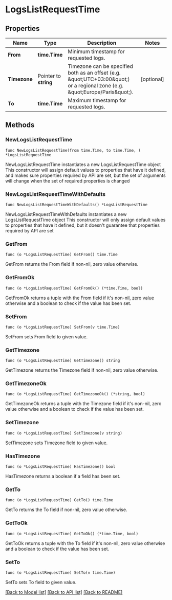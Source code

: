 # LogsListRequestTime

## Properties

Name | Type | Description | Notes
------------ | ------------- | ------------- | -------------
**From** | **time.Time** | Minimum timestamp for requested logs. | 
**Timezone** | Pointer to **string** | Timezone can be specified both as an offset (e.g. \&quot;UTC+03:00\&quot;) or a regional zone (e.g. \&quot;Europe/Paris\&quot;). | [optional] 
**To** | **time.Time** | Maximum timestamp for requested logs. | 

## Methods

### NewLogsListRequestTime

`func NewLogsListRequestTime(from time.Time, to time.Time, ) *LogsListRequestTime`

NewLogsListRequestTime instantiates a new LogsListRequestTime object
This constructor will assign default values to properties that have it defined,
and makes sure properties required by API are set, but the set of arguments
will change when the set of required properties is changed

### NewLogsListRequestTimeWithDefaults

`func NewLogsListRequestTimeWithDefaults() *LogsListRequestTime`

NewLogsListRequestTimeWithDefaults instantiates a new LogsListRequestTime object
This constructor will only assign default values to properties that have it defined,
but it doesn't guarantee that properties required by API are set

### GetFrom

`func (o *LogsListRequestTime) GetFrom() time.Time`

GetFrom returns the From field if non-nil, zero value otherwise.

### GetFromOk

`func (o *LogsListRequestTime) GetFromOk() (*time.Time, bool)`

GetFromOk returns a tuple with the From field if it's non-nil, zero value otherwise
and a boolean to check if the value has been set.

### SetFrom

`func (o *LogsListRequestTime) SetFrom(v time.Time)`

SetFrom sets From field to given value.


### GetTimezone

`func (o *LogsListRequestTime) GetTimezone() string`

GetTimezone returns the Timezone field if non-nil, zero value otherwise.

### GetTimezoneOk

`func (o *LogsListRequestTime) GetTimezoneOk() (*string, bool)`

GetTimezoneOk returns a tuple with the Timezone field if it's non-nil, zero value otherwise
and a boolean to check if the value has been set.

### SetTimezone

`func (o *LogsListRequestTime) SetTimezone(v string)`

SetTimezone sets Timezone field to given value.

### HasTimezone

`func (o *LogsListRequestTime) HasTimezone() bool`

HasTimezone returns a boolean if a field has been set.

### GetTo

`func (o *LogsListRequestTime) GetTo() time.Time`

GetTo returns the To field if non-nil, zero value otherwise.

### GetToOk

`func (o *LogsListRequestTime) GetToOk() (*time.Time, bool)`

GetToOk returns a tuple with the To field if it's non-nil, zero value otherwise
and a boolean to check if the value has been set.

### SetTo

`func (o *LogsListRequestTime) SetTo(v time.Time)`

SetTo sets To field to given value.



[[Back to Model list]](../README.md#documentation-for-models) [[Back to API list]](../README.md#documentation-for-api-endpoints) [[Back to README]](../README.md)


